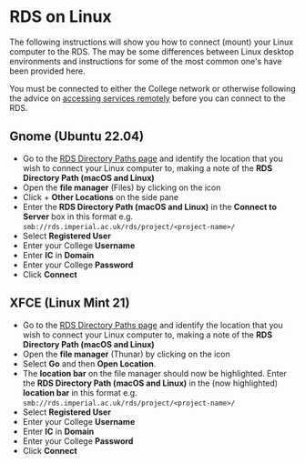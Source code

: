 # RDS on Linux

The following instructions will show you how to connect (mount) your Linux computer to the RDS. The may be some differences between Linux desktop environments and instructions for some of the most common one's have been provided here.

You must be connected to either the College network or otherwise following the advice on [accessing services remotely](../../remoteaccess.md) before you can connect to the RDS. 

## Gnome (Ubuntu 22.04)

* Go to the [RDS Directory Paths page](../paths.md) and identify the location that you wish to connect your Linux computer to, making a note of the **RDS Directory Path (macOS and Linux)**
* Open the **file manager** (Files) by clicking on the icon
* Click + **Other Locations** on the side pane
* Enter the **RDS Directory Path (macOS and Linux)** in the **Connect to Server** box in this format e.g. `smb://rds.imperial.ac.uk/rds/project/<project-name>/`
* Select **Registered User**
* Enter your College **Username**
* Enter **IC** in **Domain**
* Enter your College **Password**
* Click **Connect**

## XFCE (Linux Mint 21)

* Go to the [RDS Directory Paths page](../paths.md) and identify the location that you wish to connect your Linux computer to, making a note of the **RDS Directory Path (macOS and Linux)**
* Open the **file manager** (Thunar) by clicking on the icon
* Select **Go** and then **Open Location**.
* The **location bar** on the file manager should now be highlighted. Enter the **RDS Directory Path (macOS and Linux)** in the (now highlighted) **location bar** in this format e.g. `smb://rds.imperial.ac.uk/rds/project/<project-name>/`
* Select **Registered User**
* Enter your College **Username**
* Enter **IC** in **Domain**
* Enter your College **Password**
* Click **Connect**